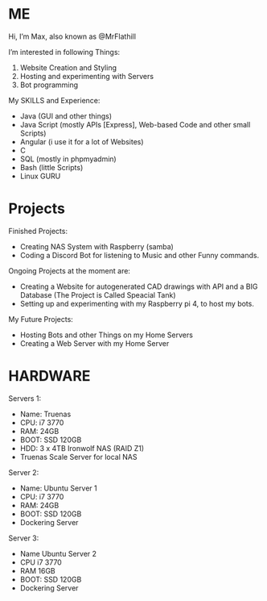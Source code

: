 # ME

Hi, I’m Max, also known as @MrFlathill

I’m interested in following Things:

1. Website Creation and Styling
2. Hosting and experimenting with Servers
3. Bot programming

My SKILLS and Experience:
 * Java (GUI and other things)
 * Java Script (mostly APIs [Express], Web-based Code and other small Scripts)
 * Angular (i use it for a lot of Websites)
 * C
 * SQL (mostly in phpmyadmin)
 * Bash (little Scripts)
 * Linux GURU

# Projects

Finished Projects:
 - Creating NAS System with Raspberry (samba)
 - Coding a Discord Bot for listening to Music and other Funny commands.

Ongoing Projects at the moment are: 
 - Creating a Website for autogenerated CAD drawings with API and a BIG Database
    (The Project is Called Speacial Tank)
 - Setting up and experimenting with my Raspberry pi 4, to host my bots.
 
My Future Projects:
 * Hosting Bots and other Things on my Home Servers
 * Creating a Web Server with my Home Server

# HARDWARE

Servers 1:
 - Name: Truenas 
 - CPU: i7 3770
 - RAM: 24GB
 - BOOT: SSD 120GB
 - HDD: 3 x 4TB Ironwolf NAS (RAID Z1)
 - Truenas Scale Server for local NAS
 
Server 2:
 - Name: Ubuntu Server 1
 - CPU: i7 3770
 - RAM: 24GB
 - BOOT: SSD 120GB
 - Dockering Server

Server 3:
 - Name Ubuntu Server 2
 - CPU i7 3770
 - RAM 16GB
 - BOOT: SSD 120GB
 - Dockering Server

<!---
MrFlathill/MrFlathill is a ✨ special ✨ repository because its `README.md` (this file) appears on your GitHub profile.
You can click the Preview link to take a look at your changes.
--->

